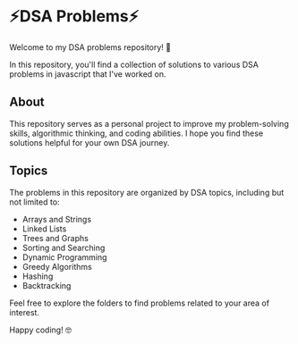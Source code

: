 #  ⚡DSA Problems⚡️

Welcome to my DSA problems repository! 🚀

In this repository, you'll find a collection of solutions to various DSA problems in javascript that I've worked on.


## About
This repository serves as a personal project to improve my problem-solving skills, algorithmic thinking, and coding abilities. I hope you find these solutions helpful for your own DSA journey.

## Topics
The problems in this repository are organized by DSA topics, including but not limited to:
- Arrays and Strings
- Linked Lists
- Trees and Graphs
- Sorting and Searching
- Dynamic Programming
- Greedy Algorithms
- Hashing
- Backtracking

Feel free to explore the folders to find problems related to your area of interest.

Happy coding! 🤓

